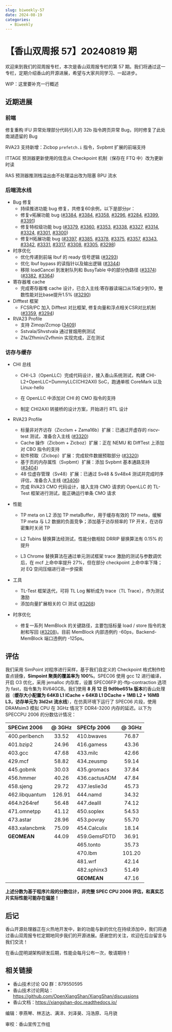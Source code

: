```yaml
---
slug: biweekly-57
date: 2024-08-19
categories:
  - Biweekly
---
```

# 【香山双周报 57】20240819 期

欢迎来到我们的双周报专栏，本次是香山双周报专栏的第 57 期。我们将通过这一专栏，定期介绍香山的开源进展，希望与大家共同学习、一起进步。

WIP：这里要补充一行概述

<!-- more -->

## 近期进展

### 前端

修复重构 IFU 异常处理部分代码引入的 32b 指令跨页异常 Bug，同时修复了此处南湖遗留的 Bug

RVA23 支持新增：Zicbop `prefetch.i` 指令，Svpbmt 扩展的前端支持

ITTAGE 预测器更新使用的信息从 Checkpoint 机制（保存在 FTQ 中）改为更新时读

RAS 预测器推测栈溢出由不处理溢出改为阻塞 BPU 流水

### 后端流水线

- Bug 修复
    - 持续推进功能 bug 修复，共修复60余例，以下是部分pr：
    - 修复v拓展功能 bug ([#3384](https://github.com/OpenXiangShan/XiangShan/pull/3384), [#3384](https://github.com/OpenXiangShan/XiangShan/pull/3384), [#3358](https://github.com/OpenXiangShan/XiangShan/pull/3358), [#3296](https://github.com/OpenXiangShan/XiangShan/pull/3296), [#3284](https://github.com/OpenXiangShan/XiangShan/pull/3284), [#3399](https://github.com/OpenXiangShan/XiangShan/pull/3399), [#3391](https://github.com/OpenXiangShan/XiangShan/pull/3391))
    - 修复特权级功能 bug ([#3379](https://github.com/OpenXiangShan/XiangShan/pull/3379), [#3360](https://github.com/OpenXiangShan/XiangShan/pull/3360), [#3353](https://github.com/OpenXiangShan/XiangShan/pull/3353), [#3338](https://github.com/OpenXiangShan/XiangShan/pull/3338), [#3327](https://github.com/OpenXiangShan/XiangShan/pull/3327), [#3314](https://github.com/OpenXiangShan/XiangShan/pull/3314), [#3324](https://github.com/OpenXiangShan/XiangShan/pull/3324), [#3301](https://github.com/OpenXiangShan/XiangShan/pull/3301), [#3300](https://github.com/OpenXiangShan/XiangShan/pull/3300))
    - 修复H拓展功能 bug ([#3397](https://github.com/OpenXiangShan/XiangShan/pull/3397), [#3385](https://github.com/OpenXiangShan/XiangShan/pull/3385), [#3378](https://github.com/OpenXiangShan/XiangShan/pull/3378), [#3375](https://github.com/OpenXiangShan/XiangShan/pull/3375), [#3357](https://github.com/OpenXiangShan/XiangShan/pull/3357), [#3343](https://github.com/OpenXiangShan/XiangShan/pull/3343), [#3342](https://github.com/OpenXiangShan/XiangShan/pull/3342), [#3331](https://github.com/OpenXiangShan/XiangShan/pull/3331), [#3317](https://github.com/OpenXiangShan/XiangShan/pull/3317), [#3308](https://github.com/OpenXiangShan/XiangShan/pull/3308), [#3305](https://github.com/OpenXiangShan/XiangShan/pull/3305), [#3298](https://github.com/OpenXiangShan/XiangShan/pull/3298))
- 时序优化
    - 优化传递到前端 Ibuf 的 ready 信号逻辑 ([#3293](https://github.com/OpenXiangShan/XiangShan/pull/3293))
    - 优化 Ibuf bypass 的读指针以及输出逻辑 ([#3344](https://github.com/OpenXiangShan/XiangShan/pull/3344))
    - 移除 loadCancel 到发射队列和 BusyTable 中的部分伪路径 ([#3374](https://github.com/OpenXiangShan/XiangShan/pull/3374))([#3382](https://github.com/OpenXiangShan/XiangShan/pull/3382), [#3364](https://github.com/OpenXiangShan/XiangShan/pull/3364))
- 寄存器堆 cache
    - 完成寄存器堆 cache 设计，已合入主线:寄存器读端口从15减少到10，整数性能对比base提升1.5% ([#3290](https://github.com/OpenXiangShan/XiangShan/pull/3290))
- Difftest 框架
    - FCSR/PC 加入 Difftest 对比框架, 修复向量和浮点相关CSR对比机制 ([#3359](https://github.com/OpenXiangShan/XiangShan/pull/3359), [#3294](https://github.com/OpenXiangShan/XiangShan/pull/3294))
- RVA23 Profile
    - 支持 Zimop/Zcmop ([3409](https://github.com/OpenXiangShan/XiangShan/pull/3409))
    - Sstvala/Shvstvala 通过冒烟用例测试
    - Zfa/Zfhmin/Zvfhmin 实现完成，正在测试
### 访存与缓存

- CHI 总线

    - CHI-L3（OpenLLC）完成代码设计，接入香山系统测试，构建 CHI-L2+OpenLLC+DummyLLC(CHI2AXI) SoC，跑通单核 CoreMark 以及 Linux-hello

    - 在 OpenLLC 中添加对 CHI 的 CMO 指令的支持

    - 制定 CHI2AXI 转接桥的设计方案，开始进行 RTL 设计

- RVA23 Profile
    - 标量非对齐访存（Zicclsm + Zama16b）扩展：已通过开虚存的 riscv-test 测试，准备合入主线 ([#3320](https://github.com/OpenXiangShan/XiangShan/pull/3320))
    - Cache 操作（Zicbom + Zicboz）扩展：正在 NEMU 和 DiffTest 上添加对 CBO 指令的支持
    - 软件预取（Zicbop）扩展：完成软件数据预取部分 ([#3320](https://github.com/OpenXiangShan/XiangShan/pull/3320))
    - 基于页的内存属性（Svpbmt）扩展：添加 Svpbmt 基本通路支持 ([#3404](https://github.com/OpenXiangShan/XiangShan/pull/3404))
    - 48 位虚存管理（Sv48）扩展：已通过 Sv48 & Sv48x4 测试并完成时序评估，准备合入主线 ([#3406](https://github.com/OpenXiangShan/XiangShan/pull/3406))
    - 完成 RVA23 CMO 代码设计，接入支持 CMO 请求的 OpenLLC 的 TL-Test 框架进行测试，能正确运行单条 CMO 请求

- 性能
    - TP meta on L2 添加 TP metaBuffer，用于缓存有效的 TP meta，缓解 TP meta 与 L2 数据的负面竞争；添加基于访存频率的 TP 开关，在访存密集时关闭 TP

    - L2 Tubins 替换算法经测试，性能分数相较 DRRIP 替换算法有 0.15% 的提升

    - L3 Chrome 替换算法在通过单元测试框架 trace 激励的测试与参数调优后，在 mcf 上命中率提升 27%，但在部分 checkpoint 上命中率下降；对 EQ 空间压缩进行进一步探索

- 工具
    - TL-Test 框架迭代，可将 TL Log 解析成为 trace（TL Trace），作为测试激励
    - 添加向量扩展相关的 CI 测试 ([#3268](https://github.com/OpenXiangShan/XiangShan/pull/3268))

- 时序优化
    - 修复一系列 MemBlock 的关键路径，主要包括标量 load / store 指令的发射和写回 ([#3208](https://github.com/OpenXiangShan/XiangShan/pull/3208))。目前 MemBlock 内部违例约 -60ps，Backend-MemBlock 端口违例约 -125ps。

## 评估

我们采用 SimPoint 对程序进行采样，基于我们自定义的 Checkpoint 格式制作检查点镜像，**Simpoint 聚类的覆盖率为 100%**。SPEC06 使用 gcc 12 进行编译，开启 O3 优化，采用 jemalloc 内存库，设置 SPEC06FP 的-ffp-contraction 选项为 fast，指令集为 RV64GCB。我们使用 **8 月 12 日 9d9be651a 版本**的香山处理器（**缓存大小配置为 64KB L1 ICache + 64KB L1 DCache + 1MB L2 + 16MB L3，访存单元为 3ld2st 流水线**），在仿真环境下运行了 SPEC06 片段，使用 DRAMsim3 模拟 CPU 在 3GHz 情况下 DDR4-3200 内存的延迟。以下为 SPECCPU 2006 的分数估计情况：

| SPECint 2006      | @ 3GHz | SPECfp 2006       | @ 3GHz |
| :---------------- | :----: | :---------------- | :----: |
| 400.perlbench     | 33.52  | 410.bwaves        | 76.87  |
| 401.bzip2         | 24.96  | 416.gamess        | 43.36  |
| 403.gcc           | 47.68  | 433.milc          | 42.66  |
| 429.mcf           | 58.82  | 434.zeusmp        | 59.14  |
| 445.gobmk         | 30.03  | 435.gromacs       | 37.84  |
| 456.hmmer         | 40.26  | 436.cactusADM     | 47.84  |
| 458.sjeng         | 29.72  | 437.leslie3d      | 45.73  |
| 462.libquantum    | 126.91 | 444.namd          | 34.32  |
| 464.h264ref       | 56.48  | 447.dealII        | 74.12  |
| 471.omnetpp       | 41.12  | 450.soplex        | 54.53  |
| 473.astar         | 28.96  | 453.povray        | 55.70  |
| 483.xalancbmk     | 75.09  | 454.Calculix      | 18.14  |
| **GEOMEAN**       | 44.09  | 459.GemsFDTD      | 36.91  |
|                   |        | 465.tonto         | 35.73  |
|                   |        | 470.lbm           | 101.20 |
|                   |        | 481.wrf           | 42.14  |
|                   |        | 482.sphinx3       | 51.49  |
|                   |        | **GEOMEAN**       | 47.16  |

**上述分数为基于程序片段的分数估计，非完整 SPEC CPU 2006 评估，和真实芯片实际性能可能存在偏差！**

## 后记

香山开源处理器正在火热地开发中，新的功能与新的优化在持续添加中，我们将通过香山双周报专栏定期地同步我们的开源进展。感谢您的关注，欢迎在后台留言与我们交流！

在香山昆明湖架构研发后期，性能会每月公布一次，敬请期待！

## 相关链接

* 香山技术讨论 QQ 群：879550595
* 香山技术讨论网站：https://github.com/OpenXiangShan/XiangShan/discussions
* 香山文档：https://xiangshan-doc.readthedocs.io/

编辑：李燕琴、林志达、满洋、刘泽昊、冯浩原、马月骁

审校：香山宣传工作组
